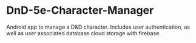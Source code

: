 # DnD-5e-Character-Manager
Android app to manage a D&amp;D character. Includes user authentication, as well as user associated database cloud storage with firebase.

